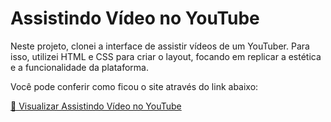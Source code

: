 # Assistindo Vídeo no YouTube

Neste projeto, clonei a interface de assistir vídeos de um YouTuber. Para isso, utilizei HTML e CSS para criar o layout, focando em replicar a estética e a funcionalidade da plataforma.

Você pode conferir como ficou o site através do link abaixo:

[🔗 Visualizar Assistindo Vídeo no YouTube](https://silvakwan1.github.io/assistendo-video-Youtube/)
